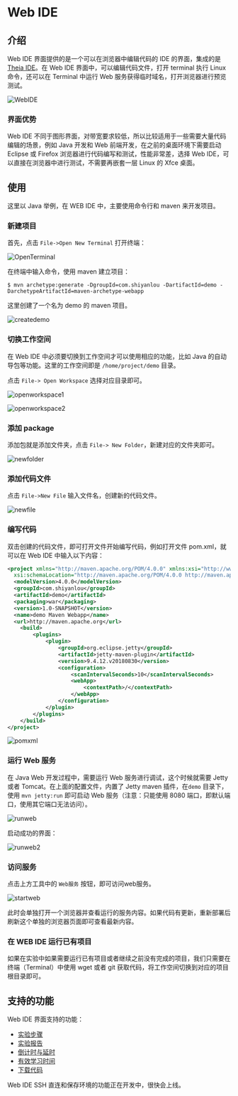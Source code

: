 # Web IDE

## 介绍

Web IDE 界面提供的是一个可以在浏览器中编辑代码的 IDE 的界面，集成的是 [Theia IDE](https://www.theia-ide.org/)。在 Web IDE 界面中，可以编辑代码文件，打开 terminal 执行 Linux 命令，还可以在 Terminal 中运行 Web 服务获得临时域名，打开浏览器进行预览测试。

![WebIDE](../images/webide.jpg)

###  界面优势

Web IDE 不同于图形界面，对带宽要求较低，所以比较适用于一些需要大量代码编辑的场景，例如 Java 开发和 Web 前端开发，在之前的桌面环境下需要启动 Eclipse 或 Firefox 浏览器进行代码编写和测试，性能非常差，选择 Web IDE，可以直接在浏览器中进行测试，不需要再嵌套一层 Linux 的 Xfce 桌面。

## 使用

这里以 Java 举例，在 WEB IDE 中，主要使用命令行和 maven 来开发项目。

### 新建项目

首先，点击 `File->Open New Terminal` 打开终端：

![OpenTerminal](../images/openterminal.png)

在终端中输入命令，使用 maven 建立项目：

```
$ mvn archetype:generate -DgroupId=com.shiyanlou -DartifactId=demo -DarchetypeArtifactId=maven-archetype-webapp
```

这里创建了一个名为 demo 的 maven 项目。

![createdemo](../images/createdemo.png)

### 切换工作空间

在 Web IDE 中必须要切换到工作空间才可以使用相应的功能，比如 Java 的自动导包等功能。这里的工作空间即是 `/home/project/demo` 目录。

点击 `File-> Open Workspace` 选择对应目录即可。

![openworkspace1](../images/openworkspace1.png) 

![openworkspace2](../images/openworkspace2.png)

### 添加 package

添加包就是添加文件夹，点击 `File-> New Folder`，新建对应的文件夹即可。

![newfolder](../images/newfolder.png)

### 添加代码文件

点击 `File->New File` 输入文件名，创建新的代码文件。

![newfile](../images/newfile.png)

### 编写代码

双击创建的代码文件，即可打开文件开始编写代码，例如打开文件 pom.xml，就可以在 Web IDE 中输入以下内容：

```xml
<project xmlns="http://maven.apache.org/POM/4.0.0" xmlns:xsi="http://www.w3.org/2001/XMLSchema-instance"
  xsi:schemaLocation="http://maven.apache.org/POM/4.0.0 http://maven.apache.org/maven-v4_0_0.xsd">
  <modelVersion>4.0.0</modelVersion>
  <groupId>com.shiyanlou</groupId>
  <artifactId>demo</artifactId>
  <packaging>war</packaging>
  <version>1.0-SNAPSHOT</version>
  <name>demo Maven Webapp</name>
  <url>http://maven.apache.org</url>
    <build>
        <plugins>
            <plugin>
                <groupId>org.eclipse.jetty</groupId>
                <artifactId>jetty-maven-plugin</artifactId>
                <version>9.4.12.v20180830</version>
                <configuration>
                    <scanIntervalSeconds>10</scanIntervalSeconds>
                    <webApp>
                        <contextPath>/</contextPath>
                    </webApp>
                </configuration>
            </plugin>
        </plugins>
    </build>
</project>

```


![pomxml](../images/pomxml.png)


### 运行 Web 服务

在 Java Web 开发过程中，需要运行 Web 服务进行调试，这个时候就需要 Jetty 或者 Tomcat。在上面的配置文件，内置了 Jetty maven 插件，在`demo` 目录下，使用 `mvn jetty:run` 即可启动 Web 服务（注意：只能使用 8080 端口，即默认端口，使用其它端口无法访问）。

![runweb](../images/runweb.png)

启动成功的界面：

![runweb2](../images/runweb2.png)

### 访问服务

点击上方工具中的 `Web服务` 按钮，即可访问web服务。

![startweb](../images/startweb.jpg)

此时会单独打开一个浏览器并查看运行的服务内容。如果代码有更新，重新部署后刷新这个单独的浏览器页面即可查看最新内容。

### 在 WEB IDE 运行已有项目

如果在实验中如果需要运行已有项目或者继续之前没有完成的项目，我们只需要在终端（Terminal）中使用 wget 或者 git 获取代码，将工作空间切换到对应的项目根目录即可。

## 支持的功能

Web IDE 界面支持的功能：

* [实验步骤](../feature/lab_steps.md)
* [实验报告](../feature/lab_reports.md)
* [倒计时与延时](../feature/count_down.md)
* [有效学习时间](../feature/study_time.md)
* [下载代码](../feature/download_code.md)

Web IDE SSH 直连和保存环境的功能正在开发中，很快会上线。

